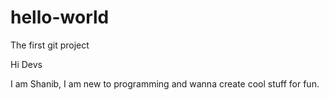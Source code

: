 # hello-world
The first git project

Hi Devs

I am Shanib, I am new to programming and wanna create cool stuff for fun.
